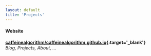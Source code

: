 ```yaml
---
layout: default
title: 'Projects'
---
```


#### Website
**[caffeinealgorithm/caffeinealgorithm.github.io](https://github.com/caffeinealgorithm/caffeinealgorithm.github.io){:target='_blank'}**  
*Blog, Projects, About, ...*